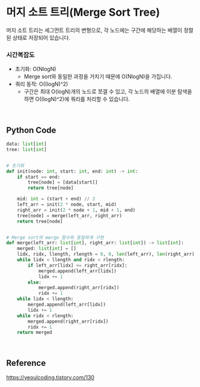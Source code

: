 # 머지 소트 트리(Merge Sort Tree)

머지 소트 트리는 세그먼트 트리의 변형으로, 각 노드에는 구간에 해당하는 배열이 정렬된 상태로 저장되어 있습니다.

### 시간복잡도

-   초기화: O(NlogN)
    -   Merge sort와 동일한 과정을 거치기 때문에 O(NlogN)을 가집니다.
-   쿼리 동작: O((logN)^2)
    -   구간은 최대 O(logN)개의 노드로 쪼갤 수 있고, 각 노드의 배열에 이분 탐색을 하면 O((logN)^2)에 쿼리를 처리할 수 있습니다.

<br>

## Python Code

```python
data: list[int]
tree: list[int]


# 초기화
def init(node: int, start: int, end: int) -> int:
    if start == end:
        tree[node] = [data[start]]
        return tree[node]

    mid: int = (start + end) // 2
    left_arr = init(2 * node, start, mid)
    right_arr = init(2 * node + 1, mid + 1, end)
    tree[node] = merge(left_arr, right_arr)
    return tree[node]


# Merge sort의 merge 함수와 동일하게 구현
def merge(left_arr: list[int], right_arr: list[int]) -> list[int]:
    merged: list[int] = []
    lidx, ridx, llength, rlength = 0, 0, len(left_arr), len(right_arr)
    while lidx < llength and ridx < rlength:
        if left_arr[lidx] <= right_arr[ridx]:
            merged.append(left_arr[lidx])
            lidx += 1
        else:
            merged.append(right_arr[ridx])
            ridx += 1
    while lidx < llength:
        merged.append(left_arr[lidx])
        lidx += 1
    while ridx < rlength:
        merged.append(right_arr[ridx])
        ridx += 1
    return merged
```

<br>

## Reference

https://yeoulcoding.tistory.com/130
